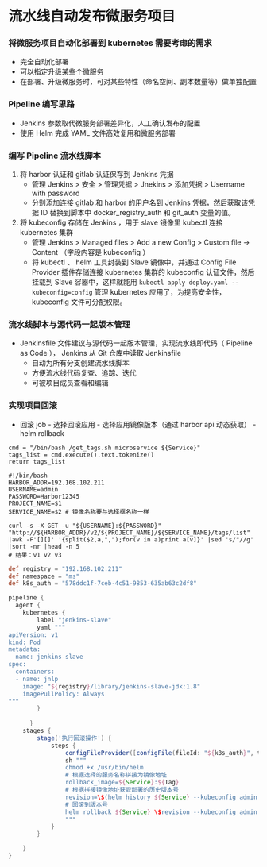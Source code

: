 # 流水线自动发布微服务项目
### 将微服务项目自动化部署到 kubernetes 需要考虑的需求
- 完全自动化部署
- 可以指定升级某些个微服务
- 在部署、升级微服务时，可对某些特性（命名空间、副本数量等）做单独配置
### Pipeline 编写思路
- Jenkins 参数取代微服务部署差异化，人工确认发布的配置
- 使用 Helm 完成 YAML 文件高效复用和微服务部署
### 编写 Pipeline 流水线脚本
1. 将 harbor 认证和 gitlab 认证保存到 Jenkins 凭据
    - 管理 Jenkins > 安全 > 管理凭据 > Jnekins > 添加凭据 > Username with password
    - 分别添加连接 gitlab 和 harbor 的用户名到 Jenkins 凭据，然后获取该凭据 ID 替换到脚本中 docker_registry_auth 和 git_auth 变量的值。
2. 将 kubeconfig 存储在 Jenkins ，用于 slave 镜像里 kubectl 连接 kubernetes 集群
    - 管理 Jenkins > Managed files > Add a new Config > Custom file -> Content （字段内容是 kubeconfig ）
    - 将 kubectl 、 helm 工具封装到 Slave 镜像中，并通过 Config File Provider 插件存储连接 kubernetes 集群的 kubeconfig 认证文件，然后挂载到 Slave 容器中，这样就能用 `kubectl apply deploy.yaml --kubeconfig=config` 管理 kubernetes 应用了，为提高安全性， kubeconfig 文件可分配权限。
### 流水线脚本与源代码一起版本管理
- Jenkinsfile 文件建议与源代码一起版本管理，实现流水线即代码（ Pipeline as Code ）， Jenkins 从 Git 仓库中读取 Jenkinsfile
    - 自动为所有分支创建流水线脚本
    - 方便流水线代码复查、追踪、迭代
    - 可被项目成员查看和编辑
### 实现项目回滚
- 回滚 job - 选择回滚应用 - 选择应用镜像版本（通过 harbor api 动态获取） - helm rollback

```shell
cmd = "/bin/bash /get_tags.sh microservice ${Service}"
tags_list = cmd.execute().text.tokenize()
return tags_list
```
```shell
#!/bin/bash
HARBOR_ADDR=192.168.102.211
USERNAME=admin
PASSWORD=Harbor12345
PROJECT_NAME=$1
SERVICE_NAME=$2 # 镜像名称要与选择框名称一样

curl -s -X GET -u "${USERNAME}:${PASSWORD}" "http://${HARBOR_ADDR}/v2/${PROJECT_NAME}/${SERVICE_NAME}/tags/list" |awk -F'[][]' '{split($2,a,",");for(v in a)print a[v]}' |sed 's/"//g' |sort -nr |head -n 5
# 结果：v1 v2 v3
```
```groovy
def registry = "192.168.102.211"
def namespace = "ms"
def k8s_auth = "578ddc1f-7ceb-4c51-9853-635ab63c2df8"

pipeline {
  agent {
    kubernetes {
        label "jenkins-slave"
        yaml """
apiVersion: v1
kind: Pod
metadata:
  name: jenkins-slave
spec:
  containers:
  - name: jnlp
    image: "${registry}/library/jenkins-slave-jdk:1.8"
    imagePullPolicy: Always
"""
        }
      
      }
    stages {
        stage('执行回滚操作') {
            steps {
                configFileProvider([configFile(fileId: "${k8s_auth}", targetLocation: "admin.kubeconfig")]){}
                sh """
                chmod +x /usr/bin/helm
                # 根据选择的服务名称拼接为镜像地址
                rollback_image=${Service}:${Tag}
                # 根据拼接镜像地址获取部署的历史版本号
                revision=\$(helm history ${Service} --kubeconfig admin.kubeconfig -n ${namespace}|awk '\$NF~"'"\$rollback_image"'"{print \$1}') # 镜像版本在最后一列描述中
                # 回滚到版本号
                helm rollback ${Service} \$revision --kubeconfig admin.kubeconfig -n ${namespace}
                """
            }
        }

    }
}
```